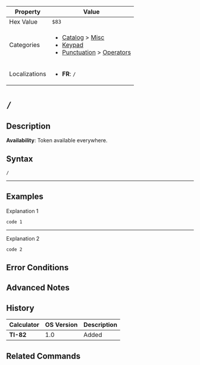 | Property      | Value |
|---------------|-------|
| Hex Value     | `$83`|
| Categories    | <ul><li>[Catalog](<../categories/Catalog.md>) > [Misc](<../categories/Catalog.md#Misc>)</li><li>[Keypad](<../categories/Keypad.md>)</li><li>[Punctuation](<../categories/Punctuation.md>) > [Operators](<../categories/Punctuation.md#Operators>)</li></ul> |
| Localizations | <ul><li><b>FR</b>: `/`</li></ul> |

# `/`

## Description



<b>Availability</b>: Token available everywhere.

## Syntax
`/`

<hr>

## Examples

Explanation 1
```ti-basic
code 1
```
---
Explanation 2
```ti-basic
code 2
```

## Error Conditions


## Advanced Notes


## History
| Calculator | OS Version | Description |
|------------|------------|-------------|
| <b>TI-82</b> | 1.0 | Added

## Related Commands

    